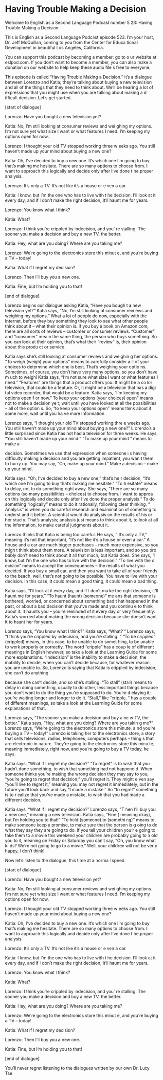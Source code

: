 # Having Trouble Making a Decision

Welcome to English as a Second Language Podcast number 5 23: Having Trouble Making a Decision.

This is English as a Second Language Podcast episode 523.  I’m your host, Dr. Jeff McQuillan, coming to you from the Center for Educa tional Development in beautiful Los Angeles, California.

You can support this podcast by becoming a member; go to o ur website at eslpod.com.  If you don’t want to become a member, you can also make a donation on our website to help keep these audio file s free to everyone.

This episode is called “Having Trouble Making a Decision.”  It’s a dialogue between Lorenzo and Katia; they’re talking about buying  a new television and all of the things that they need to think about.  We’ll be  hearing a lot of expressions that you might use when you are talking about making a d ifficult decision.  Let’s get started.

[start of dialogue]

Lorenzo:  Have you bought a new television yet?

Katia:  No, I’m still looking at consumer reviews and wei ghing my options.  I’m not sure yet what size I want or what features I need.  I’m keeping my options open for now.

Lorenzo:  I thought your old TV stopped working three w eeks ago.  You still haven’t made up your mind about buying a new one?

Katia:  Oh, I’ve decided to buy a new one.  It’s which one I’m going to buy that’s making me hesitate.  There are so many options to choose from.  I want to approach this logically and decide only after I’ve done t he proper analysis.

Lorenzo:  It’s only a TV.  It’s not like it’s a house or e ven a car.

Katia:  I know, but I’m the one who has to live with t he decision.  I’ll look at it every day, and if I don’t make the right decision, it’ll haunt me for years.

Lorenzo:  You know what I think?

Katia:  What?

 Lorenzo:  I think you’re crippled by indecision, and you’ re stalling.  The sooner you make a decision and buy a new TV, the better.

Katia:  Hey, what are you doing?  Where are you taking  me?

Lorenzo:  We’re going to the electronics store this minut e, and you’re buying a TV – today!

Katia:  What if I regret my decision?

Lorenzo:  Then I’ll buy you a new one.

Katia:  Fine, but I’m holding you to that!

[end of dialogue]

Lorenzo begins our dialogue asking Katia, “Have you bough t a new television yet?”  Katia says, “No, I’m still looking at consumer revi ews and weighing my options.”  What a lot of people do now, especially with  the Internet, before they buy something they look to see what other people think about it – what their opinion is.  If you buy a book on Amazon.com, there are all sorts of reviews – customer or consumer reviews.  “Customer” and “consumer” mea n the same thing, the person who buys something.  So you can look at  their opinion, that’s what their “review” is, their opinion about this produ ct or service.

Katia says she’s still looking at consumer reviews and weighin g her options.  “To weigh (weigh) your options” means to carefully consider a ll of your choices to determine which one is best.  That’s weighing your optio ns.  Sometimes, of course, you don’t have very many options, so you don’t have m uch to weigh! Katia says, “I’m not sure what size I want or what featur es I need.”  “Features” are things that a product offers you.  It might be a co lor television, that could be a feature.  Or, it might be a television that has a digi tal video recorder, that would be a feature.  Katia says, “I’m keeping my options open f or now.”  To keep your options (your choices) open” means not to make a decision ye t; wait until you have looked at all the possibilities – all of the option s.  So, “to keep your options open” means think about it some more, wait until you ha ve more information.

Lorenzo says, “I thought your old TV stopped working thre e weeks ago.  You still haven’t made up your mind about buying a new one?”  L orenzo’s a little surprised since Katia has not had a television for three weeks.  He says, “You still haven’t made up your mind.”  “To make up your mind ” means to make a

 decision.  Sometimes we use that expression when someone i s having difficulty making a decision and you are getting impatient, you wan t them to hurry up.  You may say, “Oh, make up your mind.”  Make a decision – make up your mind.

Katia says, “Oh, I’ve decided to buy a new one,” that’s he r decision, “It’s which one I’m going to buy that’s making me hesitate.”  “To h esitate” means to delay, not to do something right away.  She says, “There are so many options (so many possibilities – choices) to choose from.  I want to approa ch this logically and decide only after I’ve done the proper analysis.”  To do  something “logically” means to do it rationally, following clear thinking.  “ Analysis” is when you do careful research and examination of something to underst and it better.  A scientist would do analysis on the results of his or her stud y.  That’s analysis; analysis just means to think about it, to look at all the information, to make careful judgments about it.

Lorenzo thinks that Katia is being too careful.  He says, “ It’s only a TV,” meaning it’s not that important, “It’s not like it’s a house or  even a car.”  A house and a car are much bigger purchases – much more expensive, so you migh t think about them more.  A television is less important, and so you pro bably don’t need to think about it all that much, but Katia does.  She says, “I know, but I’m the one who has to live with the decision.”  “To live with the d ecision” means to accept the consequences – the results of what you decided.  If you  buy a small car, and then you want to take all of your friends to the beach,  well, that’s not going to be possible.  You have to live with your decision.  In this case, it could mean a good thing; it could mean a bad thing.

Katia says, “I’ll look at it every day, and if I don’t ma ke the right decision, it’ll haunt me for years.”  “To haunt (haunt) (someone)” me ans that someone is bothered, worried, or concerned about something bad t hat happened in the past, or about a bad decision that you’ve made and you continu e to think about it.  It haunts you – you’re reminded of it every day or very freque ntly.  Katia’s worried about making the wrong decision because she doesn’t want it to haunt her for years.

Lorenzo says, “You know what I think?”  Katia says, “What? ”  Lorenzo says, “I think you’re crippled by indecision, and you’re stalling. ”  “To be crippled” (crippled) means, in this case, to be unable to do somet hing, to be unable to work properly or correctly.  The word “cripple” has a coup le of different meanings in English however, so take a look at the Learning Guide  for some more explanations.  “Indecision” is the inability to make a deci sion, the inability to decide, when you can’t decide because, for whatever reason,  you are unable to. So, Lorenzo is saying that Katia is crippled by indecision; she can’t do anything

 because she can’t decide, and so she’s stalling.  “To stall”  (stall) means to delay in doing something, usually to do other, less important things because you don’t want to do the thing you’re supposed to do.  You’re d elaying it; you’re waiting longer and longer to do it.  “Stall,” like “cripple, ” has a couple of different meanings, so take a look at the Learning Guide for some  explanations of that.

Lorenzo says, “The sooner you make a decision and buy a ne w TV, the better.” Katia says, “Hey, what are you doing?  Where are you takin g me?”  Lorenzo says, “We’re going to the electronics store this minute, a nd you’re buying a TV – today!”  Lorenzo is taking her to the electronics store, a story that sells televisions, radios, telephones, computers perhaps – thing s that are electronic in nature.  They’re going to the electronics store this minu te, meaning immediately, right now, and you’re going to buy a TV today, he says.

Katia says, “What if I regret my decision?”  “To regret” is to wish that you hadn’t done something, to wish that something had not happene d.  When someone thinks you’re making the wrong decision they may say to you, “you’re going to regret that decision,” you’ll regret it.  They might e ven say “you’ll live to regret it,” meaning you may not regret it immediately, but in the future you’ll look back and say “I made a mistake.”  So “to regret” something is to r ealize that you’ve made a mistake, to wish that you had made a different decision.

Katia says, “What if I regret my decision?”  Lorenzo says, “T hen I’ll buy you a new one,” meaning a new television.  Katia says, “Fine ( meaning okay), but I’m holding you to that!”  “To hold (someone) to (somethi ng)” means to make someone keep a promise, to make sure that the person is g oing to do what they say they are going to do.  If you tell your children you’r e going to take them to a movie this weekend your children are probably going to h old you to it, meaning on Friday or Saturday you can’t say, “Oh, you know what ki ds?  We’re not going to go to a movie.”  Well, your children will not be ver y happy, I don’t think!

Now let’s listen to the dialogue, this time at a norma l speed.

[start of dialogue]

Lorenzo:  Have you bought a new television yet?

Katia:  No, I’m still looking at consumer reviews and wei ghing my options.  I’m not sure yet what size I want or what features I need.  I’m keeping my options open for now.

 Lorenzo:  I thought your old TV stopped working three w eeks ago.  You still haven’t made up your mind about buying a new one?

Katia:  Oh, I’ve decided to buy a new one.  It’s which one I’m going to buy that’s making me hesitate.  There are so many options to choose from.  I want to approach this logically and decide only after I’ve done t he proper analysis.

Lorenzo:  It’s only a TV.  It’s not like it’s a house or e ven a car.

Katia:  I know, but I’m the one who has to live with t he decision.  I’ll look at it every day, and if I don’t make the right decision, it’ll haunt me for years.

Lorenzo:  You know what I think?

Katia:  What?

Lorenzo:  I think you’re crippled by indecision, and you’ re stalling.  The sooner you make a decision and buy a new TV, the better.

Katia:  Hey, what are you doing?  Where are you taking  me?

Lorenzo:  We’re going to the electronics store this minut e, and you’re buying a TV – today!

Katia:  What if I regret my decision?

Lorenzo:  Then I’ll buy you a new one.

Katia:  Fine, but I’m holding you to that!

[end of dialogue]

You’ll never regret listening to the dialogues written  by our own Dr. Lucy Tse.





